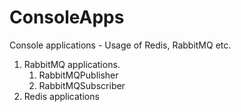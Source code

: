 # ConsoleApps
Console applications - Usage of Redis, RabbitMQ etc.


1) RabbitMQ applications.
    1) RabbitMQPublisher
    2) RabbitMQSubscriber 
3) Redis applications
